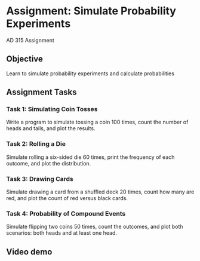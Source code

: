 # Assignment: Simulate Probability Experiments 
AD 315 Assignment

## Objective
Learn to simulate probability experiments and calculate probabilities

## Assignment Tasks
### Task 1: Simulating Coin Tosses
Write a program to simulate tossing a coin 100 times, count the number of heads and tails, and plot the results.

### Task 2: Rolling a Die
Simulate rolling a six-sided die 60 times, print the frequency of each outcome, and plot the distribution.

### Task 3: Drawing Cards
Simulate drawing a card from a shuffled deck 20 times, count how many are red, and plot the count of red versus black cards.

### Task 4: Probability of Compound Events
Simulate flipping two coins 50 times, count the outcomes, and plot both scenarios: both heads and at least one head.

## Video demo
